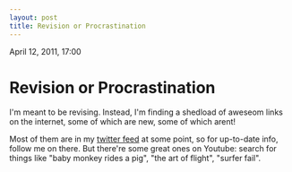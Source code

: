 ```yaml
---
layout: post
title: Revision or Procrastination
---
```


April 12, 2011, 17:00

# Revision or Procrastination #

I'm meant to be revising. Instead, I'm finding a shedload of aweseom links on the internet, some of which are new, some of which arent!

Most of them are in my [twitter feed](http://twitter.com/shearn89) at some point, so for up-to-date info, follow me on there. But there're some great ones on Youtube: search for things like "baby monkey rides a pig", "the art of flight", "surfer fail".
